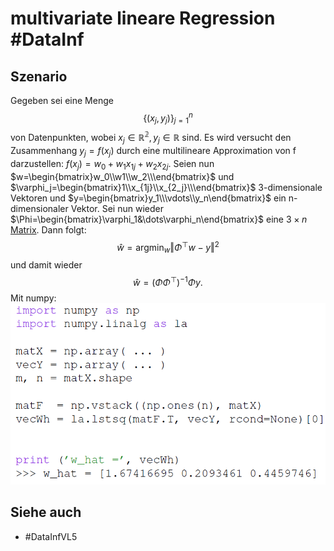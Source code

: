 # multivariate lineare Regression #DataInf
## Szenario
Gegeben sei eine Menge 
$$\{(x_j,y_j)\}_{j=1}^n$$
von Datenpunkten, wobei $x_j\in \mathbb{R^2},y_j\in \mathbb{R}$ sind.
Es wird versucht den Zusammenhang $y_j=f(x_j)$ durch eine multilineare Approximation von f darzustellen: $f(x_j)=w_0+w_1x_{1j}+w_2x_{2j}$.
Seien nun $w=\begin{bmatrix}w_0\\w1\\w_2\\\end{bmatrix}$ und $\varphi_j=\begin{bmatrix}1\\x_{1j}\\x_{2_j}\\\end{bmatrix}$ 3-dimensionale Vektoren und 
$y=\begin{bmatrix}y_1\\\vdots\\y_n\end{bmatrix}$ ein n-dimensionaler Vektor. Sei nun wieder $\Phi=\begin{bmatrix}\varphi_1&\dots\varphi_n\end{bmatrix}$ eine $3 \times n$ [Matrix](Datenzentrierte%20Informatik/Definitionen/Matrix.md). Dann folgt:
$$\hat{w}=\text{argmin}_{w}\Vert \Phi^\top w-y \Vert^2$$
und damit wieder
$$\hat{w}=(\Phi\Phi^\top)^{-1}\Phi y.$$
Mit numpy:
![](Res/Pasted%20image%2020201121194100.png)
## Siehe auch
- #DataInfVL5 